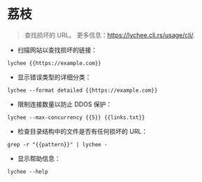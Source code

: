 # 荔枝

> 查找损坏的 URL。
> 更多信息：<https://lychee.cli.rs/usage/cli/>.

- 扫描网站以查找损坏的链接：

`lychee {{https://example.com}}`

- 显示错误类型的详细分类：

`lychee --format detailed {{https://example.com}}`

- 限制连接数量以防止 DDOS 保护：

`lychee --max-concurrency {{5}} {{links.txt}}`

- 检查目录结构中的文件是否有任何损坏的 URL：

`grep -r "{{pattern}}" | lychee -`

- 显示帮助信息：

`lychee --help`
